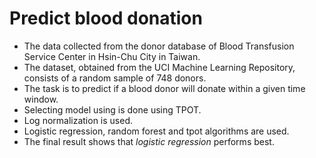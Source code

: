 # Predict blood donation

* The data collected from the donor database of Blood Transfusion Service Center in Hsin-Chu City in Taiwan.  
* The dataset, obtained from the UCI Machine Learning Repository, consists of a random sample of 748 donors. 
* The task is to predict if a blood donor will donate within a given time window.
* Selecting model using  is done using TPOT.
* Log normalization is used.
* Logistic regression, random forest and tpot algorithms are used.
* The final result shows that *logistic regression* performs best.



